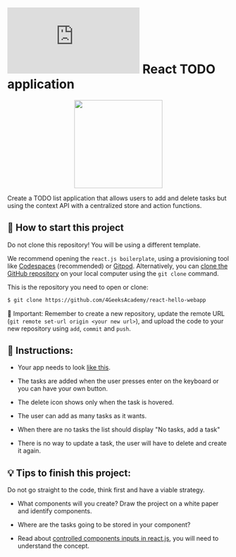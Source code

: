 # ![alt text](https://assets.breatheco.de/apis/img/images.php?blob&random&cat=icon&tags=breathecode,32) React TODO application

<p align="center">
  <img height="200" src="https://github.com/breatheco-de/exercise-todo-list/blob/master/preview.gif?raw=true" />
</p>

Create a TODO list application that allows users to add and delete tasks but using the context API with a centralized store and action functions.

<onlyfor saas="false" withBanner="false">

## 🌱  How to start this project

Do not clone this repository! You will be using a different template.

We recommend opening the `react.js boilerplate`, using a provisioning tool like [Codespaces](https://4geeks.com/lesson/what-is-github-codespaces) (recommended) or [Gitpod](https://4geeks.com/lesson/how-to-use-gitpod). Alternatively, you can [clone the GitHub repository](https://4geeks.com/how-to/github-clone-repository) on your local computer using the `git clone` command.

This is the repository you need to open or clone:

```sh
$ git clone https://github.com/4GeeksAcademy/react-hello-webapp
```

🔎 Important: Remember to create a new repository, update the remote URL (`git remote set-url origin <your new url>`), and upload the code to your new repository using `add`, `commit` and `push`.

</onlyfor>

## 📝 Instructions:

- Your app needs to look [like this](https://github.com/breatheco-de/exercise-todo-list/blob/master/preview.gif?raw=true).

- The tasks are added when the user presses enter on the keyboard or you can have your own button.

- The delete icon shows only when the task is hovered.

- The user can add as many tasks as it wants.

- When there are no tasks the list should display "No tasks, add a task"

- There is no way to update a task, the user will have to delete and create it again.

## 💡 Tips to finish this project:

Do not go straight to the code, think first and have a viable strategy.

- What components will you create? Draw the project on a white paper and identify components.

- Where are the tasks going to be stored in your component?

- Read about [controlled components inputs in react.js](https://www.youtube.com/watch?v=A6YxkyR_T8c), you will need to understand the concept.

